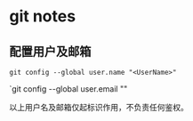 # git notes

## 配置用户及邮箱

`git config --global user.name "<UserName>"`

`git config --global user.email "<YourEmail>"

以上用户名及邮箱仅起标识作用，不负责任何鉴权。



